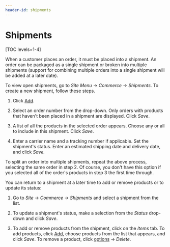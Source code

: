```yaml
---
header-id: shipments
---
```


# Shipments

[TOC levels=1-4]

When a customer places an order, it must be placed into a shipment. An order can
be packaged as a single shipment or broken into multiple shipments (support for
combining multiple orders into a single shipment will be added at a later date).

To view open shipments, go to *Site Menu* &rarr; *Commerce* &rarr; *Shipments*.
To create a new shipment, follow these steps.

1.  Click [Add](../../images/icon-add.png).

2.  Select an order number from the drop-down. Only orders with products that
    haven't been placed in a shipment are displayed. Click *Save*.

3.  A list of all the products in the selected order appears. Choose any or all
    to include in this shipment. Click *Save*.

4.  Enter a carrier name and a tracking number if applicable. Set the shipment's
    status. Enter an estimated shipping date and delivery date, and click
    *Save.*

To split an order into multiple shipments, repeat the above process, selecting
the same order in step 2. Of course, you don't have this option if you selected
all of the order's products in step 3 the first time through.

You can return to a shipment at a later time to add or remove products or to
update its status:

1.  Go to *Site* &rarr; *Commerce* &rarr; *Shipments* and select a shipment from
    the list.

2.  To update a shipment's status, make a selection from the *Status* drop-down and
    click *Save*.

3.  To add or remove products from the shipment, click on the *Items* tab. To
    add products, click [Add](../../images/icon-add.png), choose products from
    the list that appears, and click *Save*. To remove a product, click
    [options](../../images/icon-add.png) &rarr; *Delete*.
